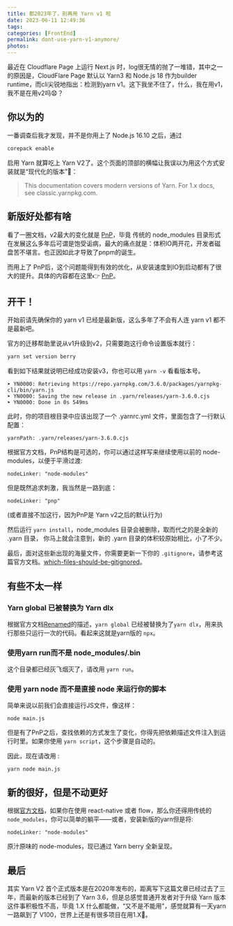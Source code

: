 ```yaml
---
title: 都2023年了，别再用 Yarn v1 啦
date: 2023-06-11 12:49:36
tags:
categories: [FrontEnd]
permalink: dont-use-yarn-v1-anymore/
photos:
---
```

最近在 Cloudflare Page 上运行 Next.js 时，log很无情的抛了一堆错，其中之一的原因是，CloudFlare Page 默认以 Yarn3 和 Node.js 18 作为builder runtime，而cli尖锐地指出：检测到yarn v1。这下我坐不住了，什么，我在用v1，我不是在用v2吗😧？
<!-- more -->
## 你以为的
一番调查后我才发现，并不是你用上了 Node.js 16.10 之后，通过

```bash
corepack enable
```

启用 Yarn 就算吃上 Yarn V2了。这个页面的顶部的横幅让我误以为用这个方式安装就是“现代化的版本”🤦：
>This documentation covers modern versions of Yarn.  For 1.x docs, see classic.yarnpkg.com.


## 新版好处都有啥

看了一圈文档，v2最大的变化就是 [PnP](https://yarnpkg.com/features/pnp)，毕竟 传统的 node_modules 目录形式在发展这么多年后可谓是饱受诟病，最大的痛点就是：体积IO两开花，开发者磁盘苦不堪言。也正因如此才导致了pnpm的诞生。

而用上了 PnP后，这个问题能得到有效的优化，从安装速度到IO到启动都有了很大的提升。具体的内容都在这里👉 [PnP](https://yarnpkg.com/features/pnp)。

## 开干！
开始前请先确保你的 yarn v1 已经是最新版，这么多年了不会有人连 yarn v1 都不是最新吧。

官方的迁移帮助里说从v1升级到v2，只需要跑这行命令设置版本就行：
```bash
yarn set version berry
```

看到如下结果就说明已经成功安装v3，你也可以用 `yarn -v` 看看版本号。
```
➤ YN0000: Retrieving https://repo.yarnpkg.com/3.6.0/packages/yarnpkg-cli/bin/yarn.js
➤ YN0000: Saving the new release in .yarn/releases/yarn-3.6.0.cjs
➤ YN0000: Done in 0s 549ms
```

此时，你的项目根目录中应该出现了一个 .yarnrc.yml 文件，里面包含了一行默认配置：
```
yarnPath: .yarn/releases/yarn-3.6.0.cjs
```

根据官方文档，PnP结构是可选的，你可以通过这样写来继续使用以前的 node-modules，以便于平滑过渡: 
```
nodeLinker: "node-modules"
```

但是既然追求刺激，我当然是一路到底：
```
nodeLinker: "pnp"
```
(或者直接不加这行，因为PnP是 Yarn v2之后的默认行为)

然后运行 `yarn install`，node_modules 目录会被删除，取而代之的是全新的 .yarn 目录， 你马上就会注意到，新的 .yarn 目录的体积较原始相比，小了不少。

最后，面对这些新出现的海量文件，你需要更新一下你的 `.gitignore`，请参考这篇官方文档。[which-files-should-be-gitignored](https://yarnpkg.com/getting-started/qa#which-files-should-be-gitignored)。

## 有些不太一样
### Yarn global 已被替换为 Yarn dlx
根据官方文档[Renamed](https://yarnpkg.com/getting-started/migration#renamed)的描述，`yarn global` 已经被替换为了`yarn dlx`，用来执行那些只运行一次的代码。看起来这就是yarn版的 `npx`。
### 使用yarn run而不是  node_modules/.bin
这个目录都已经灰飞烟灭了，请改用 `yarn run`。
### 使用 yarn node 而不是直接 node 来运行你的脚本
简单来说以前我们会直接运行JS文件，像这样：
```node
node main.js
```
但是有了PnP之后，查找依赖的方式发生了变化，你得先把依赖描述文件注入到运行时里。如果你使用 `yarn script`，这个步骤是自动的。

因此，现在请改用 :
```node
yarn node main.js
```


## 新的很好，但是不动更好
根据[官方文档](https://yarnpkg.com/features/pnp/#incompatible)，如果你在使用 react-native 或者 flow，那么你还得用传统的 `node_modules`，你可以简单的躺平——或者，安装新版的yarn但是将:
```
nodeLinker: "node-modules"
```
原汁原味的 node-modules，现已通过 Yarn berry 全新呈现。

## 最后
其实 Yarn V2 首个正式版本是在2020年发布的，距离写下这篇文章已经过去了三年，而最新的版本已经到了 Yarn 3.6，但是总感觉普通开发者对于升级 Yarn 版本这件事积极性不高，毕竟 1.X 什么都能做，“又不是不能用”，感觉就算有一天yarn 一路飙到了 V100，世界上还是有很多项目在用1.X🤔️。